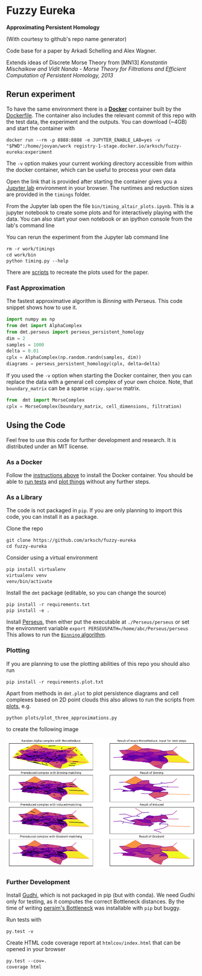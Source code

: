 # Fuzzy Eureka

**Approximating Persistent Homology**

(With courtesy to github's repo name generator) 

Code base for a paper by Arkadi Schelling and Alex Wagner.

Extends ideas of Discrete Morse Theory from \[MN13\] *Konstantin Mischaikow and Vidit Nanda -
Morse Theory for Filtrations and Efficient Computation of Persistent Homology, 2013*


## Rerun experiment

To have the same environment there is a [**Docker**](https://www.docker.com/) 
container built by the [Dockerfile](Dockerfile). 
The container also includes the relevant commit of this repo with the 
test data, the experiment and the outputs.
You can download (~4GB) and start the container with
```
docker run --rm -p 8888:8888 -e JUPYTER_ENABLE_LAB=yes -v "$PWD":/home/jovyan/work registry-1-stage.docker.io/arksch/fuzzy-eureka:experiment
```

The `-v` option makes your current working directory accessible from 
within the docker container, which can be useful to process your own data

Open the link that is provided after starting the container gives you 
a [Jupyter lab](https://jupyterlab.readthedocs.io/en/stable/) environment in your browser. 
The runtimes and reduction sizes are provided in the `timings` folder.

From the Jupyter lab open the file `bin/timing_altair_plots.ipynb`. 
This is a jupyter notebook to create some plots
and for interactively playing with the data.
You can also start your own notebook
or an ipython console from the lab's command line

You can rerun the experiment from the Jupyter lab command line
```
rm -r work/timings
cd work/bin
python timing.py --help
```

There are [scripts](plots/) to recreate the plots used for the paper.

### Fast Approximation

The fastest approximative algorithm is *Binning* with Perseus.
This code snippet shows how to use it.
```python 
import numpy as np
from dmt import AlphaComplex
from dmt.perseus import perseus_persistent_homology
dim = 2
samples = 1000
delta = 0.01
cplx = AlphaComplex(np.random.randn(samples, dim))
diagrams = perseus_persistent_homology(cplx, delta=delta)
```
If you used the `-v` option when starting the Docker container,
then you can replace the data with a general cell complex of your own choice.
Note, that `boundary_matrix` can be a sparse `scipy.sparse` matrix.
```python
from  dmt import MorseComplex
cplx = MorseComplex(boundary_matrix, cell_dimensions, filtration)
```

## Using the Code

Feel free to use this code for further development and research.
It is distributed under an MIT license.

### As a Docker

Follow the [instructions above](#rerun-experiment) to install the Docker container.
You should be able to [run tests](#further-development)
and [plot things](#plotting) without any further steps.

### As a Library

The code is not packaged in `pip`.
If you are only planning to import this code, you can install it as a package.

Clone the repo
```
git clone https://github.com/arksch/fuzzy-eureka
cd fuzzy-eureka
```
Consider using a virtual environment
```
pip install virtualenv
virtualenv venv
venv/bin/activate
```
Install the `dmt` package (editable, so you can change the source)
```
pip install -r requirements.txt
pip install -e .
```

Install [Perseus](https://people.maths.ox.ac.uk/nanda/perseus/index.html),
then either put the executable at `./Perseus/perseus`
or set the environment variable `export PERSEUSPATH=/home/abc/Perseus/perseus`
This allows to run the [`Binning` algorithm](#fast-approximation).

### Plotting

If you are planning to use the plotting abilities of this repo you should also run
```
pip install -r requirements.plot.txt
```

Apart from methods in `dmt.plot` to plot persistence diagrams and
cell complexes based on 2D point clouds this also allows to run the 
scripts from [plots](plots/), e.g.
```
python plots/plot_three_approximations.py
```
to create the following image

![Figure1](plots/approximation_results.png)

### Further Development

Install [Gudhi](https://gudhi.inria.fr/python/latest/installation.html),
which is not packaged in pip (but with conda).
We need Gudhi only for testing, as it computes the correct Bottleneck distances.
By the time of writing [persim's Bottleneck](http://persim.scikit-tda.org/) was
 installable with `pip` but buggy.

Run tests with
```
py.test -v
```

Create HTML code coverage report at `htmlcov/index.html` that can be opened in your browser
```
py.test --cov=.
coverage html
```
